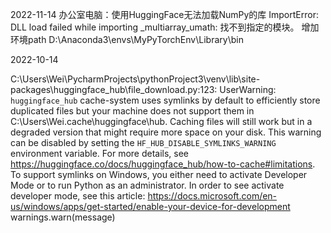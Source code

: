 

2022-11-14  办公室电脑：使用HuggingFace无法加载NumPy的库
ImportError: DLL load failed while importing _multiarray_umath: 找不到指定的模块。
增加环境path
D:\Anaconda3\envs\MyPyTorchEnv\Library\bin


2022-10-14

C:\Users\Wei\PycharmProjects\pythonProject3\venv\lib\site-packages\huggingface_hub\file_download.py:123: 
UserWarning: `huggingface_hub` cache-system uses symlinks by default to efficiently store duplicated files 
but your machine does not support them in C:\Users\Wei\.cache\huggingface\hub. 
Caching files will still work but in a degraded version that might require more space on your disk. 
This warning can be disabled by setting the `HF_HUB_DISABLE_SYMLINKS_WARNING` environment variable. 
For more details, see https://huggingface.co/docs/huggingface_hub/how-to-cache#limitations.
To support symlinks on Windows, you either need to activate Developer Mode or to run Python as an administrator. 
In order to see activate developer mode, see this article: 
https://docs.microsoft.com/en-us/windows/apps/get-started/enable-your-device-for-development warnings.warn(message)